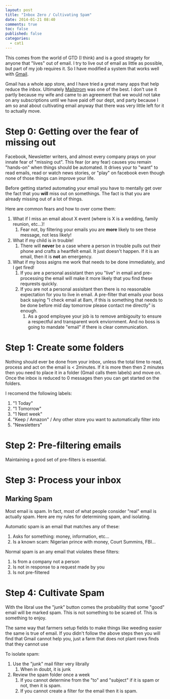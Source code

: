 ```yaml
---
layout: post
title: "Inbox Zero / Cultivating Spam"
date: 2014-01-21 08:40
comments: true
toc: false
published: false
categories: 
  - cat1
---
```


This comes from the world of GTD (I think) and is a good stragety for anyone that "lives" out of email.  I try to live out of email as little as possible, but part of my job requires it.  So I have modified a system that works well with [Gmail](http://gmail.com).

<!-- more -->

Gmail has a whole app store, and I have tried a great many apps that help reduce the inbox.  Ultimately [Mailstrom](https://mailstrom.co/) was one of the best.  I don't use it partly because my wife and came to an agreement that we would not take on any subscriptions until we have paid off our dept, and party because I am so anal about cultivating email anyway that there was very little left for it to actually move.

Step 0: Getting over the fear of missing out
============================================

Facebook, Newsletter writers, and almost every company prays on your innate fear of "missing out".  This fear (or any fear) causes you remain "hands-on" when things should be automated.  It drives your to "want" to read emails, read or watch news stories, or "play" on facebook even though none of those things can improve your life.

Before getting started automating your email you have to mentally get over the fact that you **will** miss out on somethings.  The fact is that you are already missing out of a lot of things.

Here are common fears and how to over come them:

1. What if I miss an email about X event (where is X is a wedding, family reunion, etc...)!
    1. Fear not, by filtering your emails you are **more** likely to see these message, not less likely!
1. What if my child is in trouble!
    1. There will **never** be a case where a person in trouble pulls out their phone and crafts a heartfelt email.  It just doesn't happen.  If it is an email, then it is **not** an emergency.
1. What if my boss asigns me work that needs to be done immediately, and I get fired!
    1. If you are a personal assistant then you "live" in email and pre-processing the email will make it more likely that you find these requrests quickly.
    1. If you are not a personal assisitant then there is no reasonable expectation for you to live in email.  A pre-filter that emails your boss back saying "I check email at 8am, if this is something that needs to be done before mid day tomorrow please contact me directly" is enough.
        1. As a good employee your job is to remove ambigouity to ensure a respectful and transparent work enviornment.  And no boss is going to mandate "email" if there is clear communication.


Step 1: Create some folders
===========================

Nothing should ever be done from your inbox, unless the total time to read, process and act on the email is < 2minutes.  If it is more then then 2 minutes then you need to place it in a folder (Gmail calls them labels) and move on.  Once the inbox is reduced to 0 messages then you can get started on the folders.

I recomend the following labels:

1. "1 Today"
1. "1 Tomorrow"
1. "1 Next week"
1. "Keep / Amazon" / Any other store you want to automatically filter into
1. "Newsletters"

Step 2: Pre-filtering emails
============================

Maintaining a good set of pre-filters is essential.


Step 3: Process your inbox
==========================

Marking Spam
------------

Most email is spam.  In fact, most of what people consider "real" email is actually spam.  Here are my rules for determining spam, and isolating.

Automatic spam is an email that matches any of these:

1. Asks for something: money, information, etc...
1. Is a known scam: Nigerian prince with money, Court Summins, FBI...

Normal spam is an any email that violates these filters:

1. Is from a company not a person
1. Is not in response to a request made by you
1. Is not pre-filtered

Step 4: Cultivate Spam
======================

With the libral use the "junk" button comes the probability that some "good" email will be marked spam.  This is not something to be scared of.  This is something to enjoy.

The same way that farmers setup fields to make things like weeding easier the same is true of email.  If you didn't follow the above steps then you will find that Gmail cannot help you, just a farm that does not plant rows finds that they cannot use 

To isolate spam:

1. Use the "junk" mail filter very librally
    1. When in doubt, it is junk
1. Review the spam folder once a week
    1. If you cannot determine from the "to" and "subject" if it is spam or not, then it is spam.
    1. If you cannot create a filter for the email then it is spam.